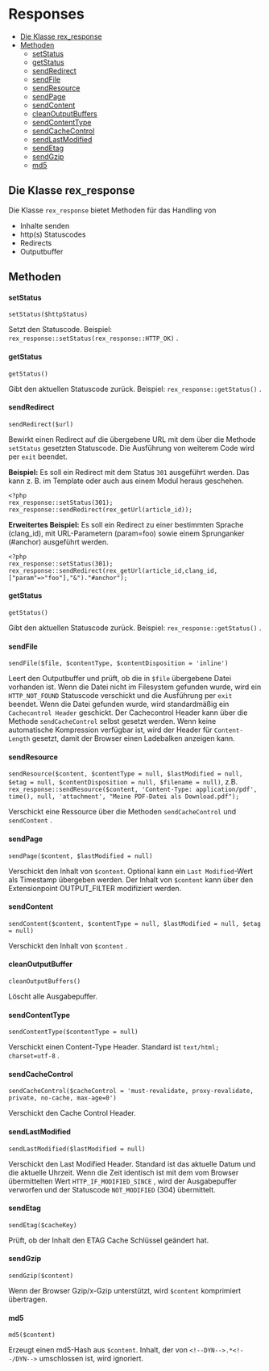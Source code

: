 # Responses

* [Die Klasse rex_response](#rex_response)
* [Methoden](#methoden)
  + [setStatus](#setstatus)
  + [getStatus](#getstatus)
  + [sendRedirect](#sendredirect)
  + [sendFile](#sendfile)
  + [sendResource](#sendresource)
  + [sendPage](#sendpage)
  + [sendContent](#sendcontent)
  + [cleanOutputBuffers](#cleanoutputbuffers)
  + [sendContentType](#sendcontenttype)
  + [sendCacheControl](#sendcachecontrol)
  + [sendLastModified](#sendlastmodified)
  + [sendEtag](#sendetag)
  + [sendGzip](#sendgzip)
  + [md5](#md5) 

<a name="rex_response"></a>

## Die Klasse rex_response

Die Klasse `rex_response` bietet Methoden für das Handling von

* Inhalte senden
* http(s) Statuscodes
* Redirects
* Outputbuffer

<a name="methoden"></a>

## Methoden

<a name="setstatus"></a>

#### setStatus

`setStatus($httpStatus)` 

Setzt den Statuscode. Beispiel: `rex_response::setStatus(rex_response::HTTP_OK)` .

<a name="getstatus"></a>

#### getStatus

`getStatus()` 

Gibt den aktuellen Statuscode zurück. Beispiel: `rex_response::getStatus()` .

<a name="sendredirect"></a>

#### sendRedirect

`sendRedirect($url)` 

Bewirkt einen Redirect auf die übergebene URL mit dem über die Methode `setStatus` gesetzten Statuscode. Die Ausführung von weiterem Code wird per `exit` beendet.

**Beispiel:**
Es soll ein Redirect mit dem Status `301` ausgeführt werden. Das kann z. B. im Template oder auch aus einem Modul heraus geschehen.

    <?php
    rex_response::setStatus(301);
    rex_response::sendRedirect(rex_getUrl(article_id));

**Erweitertes Beispiel:**
Es soll ein Redirect zu einer bestimmten Sprache (clang_id), mit URL-Parametern (param=foo) sowie einem Sprunganker (#anchor) ausgeführt werden.

    <?php
    rex_response::setStatus(301);
    rex_response::sendRedirect(rex_getUrl(article_id,clang_id,["param"=>"foo"],"&")."#anchor");

<a name="getstatus"></a>

#### getStatus

`getStatus()` 

Gibt den aktuellen Statuscode zurück. Beispiel: `rex_response::getStatus()` .

<a name="sendfile"></a>

#### sendFile

`sendFile($file, $contentType, $contentDisposition = 'inline')` 

Leert den Outputbuffer und prüft, ob die in `$file` übergebene Datei vorhanden ist.
Wenn die Datei nicht im Filesystem gefunden wurde, wird ein `HTTP_NOT_FOUND` Statuscode verschickt und die Ausführung per `exit` beendet.
Wenn die Datei gefunden wurde, wird standardmäßig ein `Cachecontrol Header` geschickt. Der Cachecontrol Header kann über die Methode `sendCacheControl` selbst gesetzt werden.
Wenn keine automatische Kompression verfügbar ist, wird der Header für `Content-Length` gesetzt, damit der Browser einen Ladebalken anzeigen kann.

<a name="sendresource"></a>

#### sendResource

`sendResource($content, $contentType = null, $lastModified = null, $etag = null, $contentDisposition = null, $filename = null)`, z.B.
`rex_response::sendResource($content, 'Content-Type: application/pdf', time(), null, 'attachment', "Meine PDF-Datei als Download.pdf");`

Verschickt eine Ressource über die Methoden `sendCacheControl` und `sendContent` .

<a name="sendpage"></a>

#### sendPage

`sendPage($content, $lastModified = null)` 

Verschickt den Inhalt von `$content`. Optional kann ein `Last Modified`-Wert als Timestamp übergeben werden. Der Inhalt von `$content` kann über den Extensionpoint OUTPUT_FILTER modifiziert werden.

<a name="sendcontent"></a>

#### sendContent

`sendContent($content, $contentType = null, $lastModified = null, $etag = null)` 

Verschickt den Inhalt von `$content` .

<a name="cleanoutputbuffer"></a>

#### cleanOutputBuffer

`cleanOutputBuffers()` 

Löscht alle Ausgabepuffer.

<a name="sendcontenttype"></a>

#### sendContentType

`sendContentType($contentType = null)` 

Verschickt einen Content-Type Header. Standard ist `text/html; charset=utf-8` .

<a name="sendcachecontrol"></a>

#### sendCacheControl

`sendCacheControl($cacheControl = 'must-revalidate, proxy-revalidate, private, no-cache, max-age=0')` 

Verschickt den Cache Control Header.

<a name="sendlastmodified"></a>

#### sendLastModified

`sendLastModified($lastModified = null)` 

Verschickt den Last Modified Header. Standard ist das aktuelle Datum und die aktuelle Uhrzeit. Wenn die Zeit identisch ist mit dem vom Browser übermittelten Wert `HTTP_IF_MODIFIED_SINCE` , wird der Ausgabepuffer verworfen und der Statuscode `NOT_MODIFIED` (304) übermittelt.

<a name="sendetag"></a>

#### sendEtag

`sendEtag($cacheKey)` 

Prüft, ob der Inhalt den ETAG Cache Schlüssel geändert hat.

<a name="sendgzip"></a>

#### sendGzip

`sendGzip($content)` 

Wenn der Browser Gzip/x-Gzip unterstützt, wird `$content` komprimiert übertragen.

<a name="md5"></a>

#### md5

`md5($content)` 

Erzeugt einen md5-Hash aus `$content`. Inhalt, der von `<!--DYN-->.*<!--/DYN-->` umschlossen ist, wird ignoriert.
